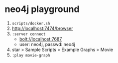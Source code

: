 # neo4j playground

1. `scripts/docker.sh`
2. <http://localhost:7474/browser>
3. `:server connect`
   - <bolt://localhost:7687>
   - user: neo4j, passwd: neo4j
4. star > Sample Scripts > Example Graphs > Movie
5. `:play movie-graph`
